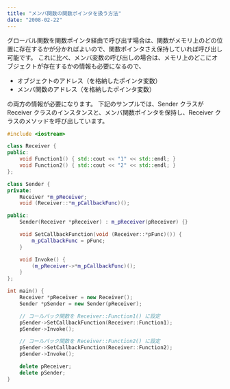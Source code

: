 ```yaml
---
title: "メンバ関数の関数ポインタを扱う方法"
date: "2008-02-22"
---
```


グローバル関数を関数ポインタ経由で呼び出す場合は、関数がメモリ上のどの位置に存在するかが分かればよいので、関数ポインタさえ保持していれば呼び出し可能です。
これに比べ、メンバ変数の呼び出しの場合は、メモリ上のどこにオブジェクトが存在するかの情報も必要になるので、

- オブジェクトのアドレス（を格納したポインタ変数）
- メンバ関数のアドレス（を格納したポインタ変数）

の両方の情報が必要になります。
下記のサンプルでは、Sender クラスが Receiver クラスのインスタンスと、メンバ関数ポインタを保持し、Receiver クラスのメソッドを呼び出しています。

~~~ cpp
#include <iostream>

class Receiver {
public:
    void Function1() { std::cout << "1" << std::endl; }
    void Function2() { std::cout << "2" << std::endl; }
};

class Sender {
private:
    Receiver *m_pReceiver;
    void (Receiver::*m_pCallbackFunc)();

public:
    Sender(Receiver *pReceiver) : m_pReceiver(pReceiver) {}

    void SetCallbackFunction(void (Receiver::*pFunc)()) {
        m_pCallbackFunc = pFunc;
    }

    void Invoke() {
        (m_pReceiver->*m_pCallbackFunc)();
    }
};

int main() {
    Receiver *pReceiver = new Receiver();
    Sender *pSender = new Sender(pReceiver);

    // コールバック関数を Receiver::Function1() に設定
    pSender->SetCallbackFunction(Receiver::Function1);
    pSender->Invoke();

    // コールバック関数を Receiver::Function2() に設定
    pSender->SetCallbackFunction(Receiver::Function2);
    pSender->Invoke();

    delete pReceiver;
    delete pSender;
}
~~~

